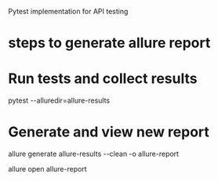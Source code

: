 Pytest implementation for API testing

# steps to generate allure report
# Run tests and collect results
pytest --alluredir=allure-results

# Generate and view new report
allure generate allure-results --clean -o allure-report

allure open allure-report